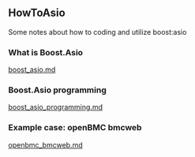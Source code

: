 ## HowToAsio
Some notes about how to coding and utilize boost:asio

### What is Boost.Asio
[boost_asio.md](boost_asio.md)

### Boost.Asio programming
[boost_asio_programming.md](boost_asio_programming.md)

### Example case: openBMC bmcweb
[openbmc_bmcweb.md](openbmc_bmcweb.md)
